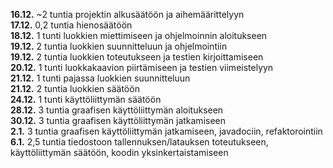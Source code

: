 **16.12.** ~2 tuntia projektin alkusäätöön ja aihemäärittelyyn  
**17.12.** 0,2 tuntia hienosäätöön  
**18.12.** 1 tunti luokkien miettimiseen ja ohjelmoinnin aloitukseen  
**19.12.** 2 tuntia luokkien suunnitteluun ja ohjelmointiin  
**19.12.** 2 tuntia luokkien toteutukseen ja testien kirjoittamiseen  
**20.12.** 1 tunti luokkakaavion piirtämiseen ja testien viimeistelyyn  
**21.12.** 1 tunti pajassa luokkien suunnitteluun  
**21.12.** 2 tuntia luokkien säätöön  
**24.12.** 1 tunti käyttöliittymän säätöön  
**28.12.** 3 tuntia graafisen käyttöliittymän aloitukseen  
**30.12.** 3 tuntia graafisen käyttöliittymän jatkamiseen  
**2.1.** 3 tuntia graafisen käyttöliittymän jatkamiseen, javadociin, refaktorointiin  
**6.1.** 2,5 tuntia tiedostoon tallennuksen/latauksen toteutukseen, käyttöliittymän säätöön, koodin yksinkertaistamiseen  
